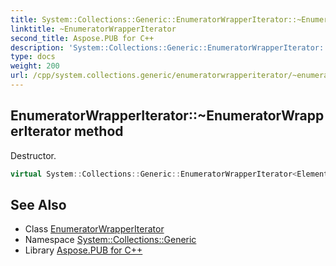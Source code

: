 ```yaml
---
title: System::Collections::Generic::EnumeratorWrapperIterator::~EnumeratorWrapperIterator method
linktitle: ~EnumeratorWrapperIterator
second_title: Aspose.PUB for C++
description: 'System::Collections::Generic::EnumeratorWrapperIterator::~EnumeratorWrapperIterator method. Destructor in C++.'
type: docs
weight: 200
url: /cpp/system.collections.generic/enumeratorwrapperiterator/~enumeratorwrapperiterator/
---
```

## EnumeratorWrapperIterator::~EnumeratorWrapperIterator method


Destructor.

```cpp
virtual System::Collections::Generic::EnumeratorWrapperIterator<Element>::~EnumeratorWrapperIterator()=default
```

## See Also

* Class [EnumeratorWrapperIterator](../)
* Namespace [System::Collections::Generic](../../)
* Library [Aspose.PUB for C++](../../../)
